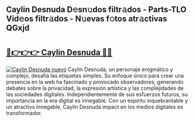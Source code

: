 ## Caylin Desnuda D𝚎sn𝚞dos filtr𝚊dos - Parts-TLO Vid𝚎os filtr𝚊dos - N𝚞evas f𝚘tos atr𝚊ctivas QGxjd

# <h2><a href="http://mb47v0n.tromn.icu/?c=Caylin+Desnuda">🔗👉👉👉 Caylin Desnuda 🔗🔗</a></h2>

[![Caylin Desnuda nuevo](https://i.imgur.com/pEAQMta.gif)](http://mb47v0n.tromn.icu/?c=Caylin+Desnuda)
Caylin Desnuda, un personaje enigmático y complejo, desafía las etiquetas simples. Su enfoque único para crear una presencia en la web ha fascinado y provocado observadores, generando debates sobre la privacidad, la expresión artística y las complejidades de las sociedades digitales. Independientemente de sus esfuerzos futuros, su importancia en la era digital es innegable. Con un espíritu inquebrantable y un atractivo innegable, Caylin Desnuda impact en los medios digitales es transformador.
